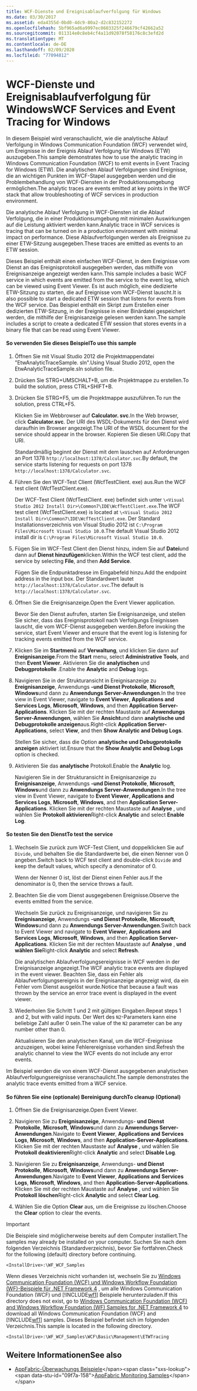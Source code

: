 ```yaml
---
title: WCF-Dienste und Ereignisablaufverfolgung für Windows
ms.date: 03/30/2017
ms.assetid: eda4355d-0bd0-4dc9-80a2-d2c832152272
ms.openlocfilehash: 5bf965ad6a9997ec0603325f246679cf42662a52
ms.sourcegitcommit: 011314e0c8eb4cf4a11d92078f58176c8c3efd2d
ms.translationtype: MT
ms.contentlocale: de-DE
ms.lasthandoff: 02/09/2020
ms.locfileid: "77094812"
---
```

# <a name="wcf-services-and-event-tracing-for-windows"></a><span data-ttu-id="09f7a-102">WCF-Dienste und Ereignisablaufverfolgung für Windows</span><span class="sxs-lookup"><span data-stu-id="09f7a-102">WCF Services and Event Tracing for Windows</span></span>
<span data-ttu-id="09f7a-103">In diesem Beispiel wird veranschaulicht, wie die analytische Ablauf Verfolgung in Windows Communication Foundation (WCF) verwendet wird, um Ereignisse in der Ereignis Ablauf Verfolgung für Windows (ETW) auszugeben.</span><span class="sxs-lookup"><span data-stu-id="09f7a-103">This sample demonstrates how to use the analytic tracing in Windows Communication Foundation (WCF) to emit events in Event Tracing for Windows (ETW).</span></span> <span data-ttu-id="09f7a-104">Die analytischen Ablauf Verfolgungen sind Ereignisse, die an wichtigen Punkten im WCF-Stapel ausgegeben werden und die Problembehandlung von WCF-Diensten in der Produktionsumgebung ermöglichen.</span><span class="sxs-lookup"><span data-stu-id="09f7a-104">The analytic traces are events emitted at key points in the WCF stack that allow troubleshooting of WCF services in production environment.</span></span>

 <span data-ttu-id="09f7a-105">Die analytische Ablauf Verfolgung in WCF-Diensten ist die Ablauf Verfolgung, die in einer Produktionsumgebung mit minimalen Auswirkungen auf die Leistung aktiviert werden kann.</span><span class="sxs-lookup"><span data-stu-id="09f7a-105">Analytic trace in WCF services is tracing that can be turned on in a production environment with minimal impact on performance.</span></span> <span data-ttu-id="09f7a-106">Diese Ablaufverfolgungen werden als Ereignisse zu einer ETW-Sitzung ausgegeben.</span><span class="sxs-lookup"><span data-stu-id="09f7a-106">These traces are emitted as events to an ETW session.</span></span>

 <span data-ttu-id="09f7a-107">Dieses Beispiel enthält einen einfachen WCF-Dienst, in dem Ereignisse vom Dienst an das Ereignisprotokoll ausgegeben werden, das mithilfe von Ereignisanzeige angezeigt werden kann.</span><span class="sxs-lookup"><span data-stu-id="09f7a-107">This sample includes a basic WCF service in which events are emitted from the service to the event log, which can be viewed using Event Viewer.</span></span> <span data-ttu-id="09f7a-108">Es ist auch möglich, eine dedizierte ETW-Sitzung zu starten, die auf Ereignisse vom WCF-Dienst lauscht.</span><span class="sxs-lookup"><span data-stu-id="09f7a-108">It is also possible to start a dedicated ETW session that listens for events from the WCF service.</span></span> <span data-ttu-id="09f7a-109">Das Beispiel enthält ein Skript zum Erstellen einer dedizierten ETW-Sitzung, in der Ereignisse in einer Binärdatei gespeichert werden, die mithilfe der Ereignisanzeige gelesen werden kann.</span><span class="sxs-lookup"><span data-stu-id="09f7a-109">The sample includes a script to create a dedicated ETW session that stores events in a binary file that can be read using Event Viewer.</span></span>

#### <a name="to-use-this-sample"></a><span data-ttu-id="09f7a-110">So verwenden Sie dieses Beispiel</span><span class="sxs-lookup"><span data-stu-id="09f7a-110">To use this sample</span></span>

1. <span data-ttu-id="09f7a-111">Öffnen Sie mit Visual Studio 2012 die Projektmappendatei "EtwAnalyticTraceSample. sln".</span><span class="sxs-lookup"><span data-stu-id="09f7a-111">Using Visual Studio 2012, open the EtwAnalyticTraceSample.sln solution file.</span></span>

2. <span data-ttu-id="09f7a-112">Drücken Sie STRG+UMSCHALT+B, um die Projektmappe zu erstellen.</span><span class="sxs-lookup"><span data-stu-id="09f7a-112">To build the solution, press CTRL+SHIFT+B.</span></span>

3. <span data-ttu-id="09f7a-113">Drücken Sie STRG+F5, um die Projektmappe auszuführen.</span><span class="sxs-lookup"><span data-stu-id="09f7a-113">To run the solution, press CTRL+F5.</span></span>

     <span data-ttu-id="09f7a-114">Klicken Sie im Webbrowser auf **Calculator. svc**.</span><span class="sxs-lookup"><span data-stu-id="09f7a-114">In the Web browser, click **Calculator.svc**.</span></span> <span data-ttu-id="09f7a-115">Der URI des WSDL-Dokuments für den Dienst wird daraufhin im Browser angezeigt.</span><span class="sxs-lookup"><span data-stu-id="09f7a-115">The URI of the WSDL document for the service should appear in the browser.</span></span> <span data-ttu-id="09f7a-116">Kopieren Sie diesen URI.</span><span class="sxs-lookup"><span data-stu-id="09f7a-116">Copy that URI.</span></span>

     <span data-ttu-id="09f7a-117">Standardmäßig beginnt der Dienst mit dem lauschen auf Anforderungen an Port 1378 `http://localhost:1378/Calculator.svc`.</span><span class="sxs-lookup"><span data-stu-id="09f7a-117">By default, the service starts listening for requests on port 1378 `http://localhost:1378/Calculator.svc`.</span></span>

4. <span data-ttu-id="09f7a-118">Führen Sie den WCF-Test Client (WcfTestClient. exe) aus.</span><span class="sxs-lookup"><span data-stu-id="09f7a-118">Run the WCF test client (WcfTestClient.exe).</span></span>

     <span data-ttu-id="09f7a-119">Der WCF-Test Client (WcfTestClient. exe) befindet sich unter `\<Visual Studio 2012 Install Dir>\Common7\IDE\WcfTestClient.exe`.</span><span class="sxs-lookup"><span data-stu-id="09f7a-119">The WCF test client (WcfTestClient.exe) is located at `\<Visual Studio 2012 Install Dir>\Common7\IDE\WcfTestClient.exe`.</span></span>  <span data-ttu-id="09f7a-120">Der Standard Installationsverzeichnis von Visual Studio 2012 ist `C:\Program Files\Microsoft Visual Studio 10.0`.</span><span class="sxs-lookup"><span data-stu-id="09f7a-120">The default Visual Studio 2012 install dir is `C:\Program Files\Microsoft Visual Studio 10.0`.</span></span>

5. <span data-ttu-id="09f7a-121">Fügen Sie im WCF-Test Client den Dienst hinzu, indem Sie auf **Datei**und dann auf **Dienst hinzufügen**klicken.</span><span class="sxs-lookup"><span data-stu-id="09f7a-121">Within the WCF test client, add the service by selecting **File**, and then **Add Service**.</span></span>

     <span data-ttu-id="09f7a-122">Fügen Sie die Endpunktadresse im Eingabefeld hinzu.</span><span class="sxs-lookup"><span data-stu-id="09f7a-122">Add the endpoint address in the input box.</span></span> <span data-ttu-id="09f7a-123">Der Standardwert lautet `http://localhost:1378/Calculator.svc`.</span><span class="sxs-lookup"><span data-stu-id="09f7a-123">The default is `http://localhost:1378/Calculator.svc`.</span></span>

6. <span data-ttu-id="09f7a-124">Öffnen Sie die Ereignisanzeige.</span><span class="sxs-lookup"><span data-stu-id="09f7a-124">Open the Event Viewer application.</span></span>

     <span data-ttu-id="09f7a-125">Bevor Sie den Dienst aufrufen, starten Sie Ereignisanzeige, und stellen Sie sicher, dass das Ereignisprotokoll nach Verfolgungs Ereignissen lauscht, die vom WCF-Dienst ausgegeben werden.</span><span class="sxs-lookup"><span data-stu-id="09f7a-125">Before invoking the service, start Event Viewer and ensure that the event log is listening for tracking events emitted from the WCF service.</span></span>

7. <span data-ttu-id="09f7a-126">Klicken Sie im **Startmenü** auf **Verwaltung**, und klicken Sie dann auf **Ereignisanzeige**.</span><span class="sxs-lookup"><span data-stu-id="09f7a-126">From the **Start** menu, select **Administrative Tools**, and then **Event Viewer**.</span></span>  <span data-ttu-id="09f7a-127">Aktivieren Sie die **analytischen** und **Debugprotokolle** .</span><span class="sxs-lookup"><span data-stu-id="09f7a-127">Enable the **Analytic** and **Debug** logs.</span></span>

8. <span data-ttu-id="09f7a-128">Navigieren Sie in der Strukturansicht in Ereignisanzeige zu **Ereignisanzeige**, Anwendungs **-und Dienst Protokolle**, **Microsoft**, **Windows**und dann zu **Anwendungs Server-Anwendungen**.</span><span class="sxs-lookup"><span data-stu-id="09f7a-128">In the tree view in Event Viewer, navigate to **Event Viewer**, **Applications and Services Logs**, **Microsoft**, **Windows**, and then **Application Server-Applications**.</span></span> <span data-ttu-id="09f7a-129">Klicken Sie mit der rechten Maustaste auf **Anwendungs Server-Anwendungen**, wählen Sie **Ansicht**und dann **analytische und Debugprotokolle anzeigen**aus.</span><span class="sxs-lookup"><span data-stu-id="09f7a-129">Right-click **Application Server-Applications**, select **View**, and then **Show Analytic and Debug Logs**.</span></span>

     <span data-ttu-id="09f7a-130">Stellen Sie sicher, dass die Option **analytische und Debugprotokolle anzeigen** aktiviert ist.</span><span class="sxs-lookup"><span data-stu-id="09f7a-130">Ensure that the **Show Analytic and Debug Logs** option is checked.</span></span>

9. <span data-ttu-id="09f7a-131">Aktivieren Sie das **analytische** Protokoll.</span><span class="sxs-lookup"><span data-stu-id="09f7a-131">Enable the **Analytic** log.</span></span>

     <span data-ttu-id="09f7a-132">Navigieren Sie in der Strukturansicht in Ereignisanzeige zu **Ereignisanzeige**, Anwendungs **-und Dienst Protokolle**, **Microsoft**, **Windows**und dann zu **Anwendungs Server-Anwendungen**.</span><span class="sxs-lookup"><span data-stu-id="09f7a-132">In the tree view in Event Viewer, navigate to **Event Viewer**, **Applications and Services Logs**, **Microsoft**, **Windows**, and then **Application Server-Applications**.</span></span> <span data-ttu-id="09f7a-133">Klicken Sie mit der rechten Maustaste auf **Analyse** , und wählen Sie **Protokoll aktivieren**</span><span class="sxs-lookup"><span data-stu-id="09f7a-133">Right-click **Analytic** and select **Enable Log**.</span></span>

#### <a name="to-test-the-service"></a><span data-ttu-id="09f7a-134">So testen Sie den Dienst</span><span class="sxs-lookup"><span data-stu-id="09f7a-134">To test the service</span></span>

1. <span data-ttu-id="09f7a-135">Wechseln Sie zurück zum WCF-Test Client, und doppelklicken Sie auf `Divide`, und behalten Sie die Standardwerte bei, die einen Nenner von 0 angeben.</span><span class="sxs-lookup"><span data-stu-id="09f7a-135">Switch back to WCF test client and double-click `Divide` and keep the default values, which specify a denominator of 0.</span></span>

     <span data-ttu-id="09f7a-136">Wenn der Nenner 0 ist, löst der Dienst einen Fehler aus.</span><span class="sxs-lookup"><span data-stu-id="09f7a-136">If the denominator is 0, then the service throws a fault.</span></span>

2. <span data-ttu-id="09f7a-137">Beachten Sie die vom Dienst ausgegebenen Ereignisse.</span><span class="sxs-lookup"><span data-stu-id="09f7a-137">Observe the events emitted from the service.</span></span>

     <span data-ttu-id="09f7a-138">Wechseln Sie zurück zu Ereignisanzeige, und navigieren Sie zu **Ereignisanzeige**, Anwendungs **-und Dienst Protokolle**, **Microsoft**, **Windows**und dann zu **Anwendungs Server-Anwendungen**.</span><span class="sxs-lookup"><span data-stu-id="09f7a-138">Switch back to Event Viewer and navigate to **Event Viewer**, **Applications and Services Logs**, **Microsoft**, **Windows**, and then **Application Server-Applications**.</span></span> <span data-ttu-id="09f7a-139">Klicken Sie mit der rechten Maustaste auf **Analyse** , **und wählen Sie**</span><span class="sxs-lookup"><span data-stu-id="09f7a-139">Right-click **Analytic** and select **Refresh**.</span></span>

     <span data-ttu-id="09f7a-140">Die analytischen Ablaufverfolgungsereignisse in WCF werden in der Ereignisanzeige angezeigt.</span><span class="sxs-lookup"><span data-stu-id="09f7a-140">The WCF analytic trace events are displayed in the event viewer.</span></span> <span data-ttu-id="09f7a-141">Beachten Sie, dass ein Fehler als Ablaufverfolgungsereignis in der Ereignisanzeige angezeigt wird, da ein Fehler vom Dienst ausgelöst wurde.</span><span class="sxs-lookup"><span data-stu-id="09f7a-141">Notice that because a fault was thrown by the service an error trace event is displayed in the event viewer.</span></span>

3. <span data-ttu-id="09f7a-142">Wiederholen Sie Schritt 1 und 2 mit gültigen Eingaben.</span><span class="sxs-lookup"><span data-stu-id="09f7a-142">Repeat steps 1 and 2, but with valid inputs.</span></span> <span data-ttu-id="09f7a-143">Der Wert des `N2`-Parameters kann eine beliebige Zahl außer 0 sein.</span><span class="sxs-lookup"><span data-stu-id="09f7a-143">The value of the `N2` parameter can be any number other than 0.</span></span>

     <span data-ttu-id="09f7a-144">Aktualisieren Sie den analytischen Kanal, um die WCF-Ereignisse anzuzeigen, wobei keine Fehlerereignisse vorhanden sind.</span><span class="sxs-lookup"><span data-stu-id="09f7a-144">Refresh the analytic channel to view the WCF events do not include any error events.</span></span>

 <span data-ttu-id="09f7a-145">Im Beispiel werden die von einem WCF-Dienst ausgegebenen analytischen Ablaufverfolgungsereignisse veranschaulicht.</span><span class="sxs-lookup"><span data-stu-id="09f7a-145">The sample demonstrates the analytic trace events emitted from a WCF service.</span></span>

#### <a name="to-cleanup-optional"></a><span data-ttu-id="09f7a-146">So führen Sie eine (optionale) Bereinigung durch</span><span class="sxs-lookup"><span data-stu-id="09f7a-146">To cleanup (Optional)</span></span>

1. <span data-ttu-id="09f7a-147">Öffnen Sie die Ereignisanzeige.</span><span class="sxs-lookup"><span data-stu-id="09f7a-147">Open Event Viewer.</span></span>

2. <span data-ttu-id="09f7a-148">Navigieren Sie zu **Ereignisanzeige**, Anwendungs- **und Dienst Protokolle**, **Microsoft**, **Windows**und dann zu **Anwendungs Server-Anwendungen**.</span><span class="sxs-lookup"><span data-stu-id="09f7a-148">Navigate to **Event Viewer**, **Applications and Services Logs**, **Microsoft**, **Windows**, and then **Application-Server-Applications**.</span></span> <span data-ttu-id="09f7a-149">Klicken Sie mit der rechten Maustaste auf **Analyse** , und wählen Sie **Protokoll deaktivieren**</span><span class="sxs-lookup"><span data-stu-id="09f7a-149">Right-click **Analytic** and select **Disable Log**.</span></span>

3. <span data-ttu-id="09f7a-150">Navigieren Sie zu **Ereignisanzeige**, Anwendungs- **und Dienst Protokolle**, **Microsoft**, **Windows**und dann zu **Anwendungs Server-Anwendungen**.</span><span class="sxs-lookup"><span data-stu-id="09f7a-150">Navigate to **Event Viewer**, **Applications and Services Logs**, **Microsoft**, **Windows**, and then **Application-Server-Applications**.</span></span> <span data-ttu-id="09f7a-151">Klicken Sie mit der rechten Maustaste auf **Analyse** , und wählen Sie **Protokoll löschen**</span><span class="sxs-lookup"><span data-stu-id="09f7a-151">Right-click **Analytic** and select **Clear Log**.</span></span>

4. <span data-ttu-id="09f7a-152">Wählen Sie die Option **Clear** aus, um die Ereignisse zu löschen.</span><span class="sxs-lookup"><span data-stu-id="09f7a-152">Choose the **Clear** option to clear the events.</span></span>

> [!IMPORTANT]
> <span data-ttu-id="09f7a-153">Die Beispiele sind möglicherweise bereits auf dem Computer installiert.</span><span class="sxs-lookup"><span data-stu-id="09f7a-153">The samples may already be installed on your computer.</span></span> <span data-ttu-id="09f7a-154">Suchen Sie nach dem folgenden Verzeichnis (Standardverzeichnis), bevor Sie fortfahren.</span><span class="sxs-lookup"><span data-stu-id="09f7a-154">Check for the following (default) directory before continuing.</span></span>  
>   
> `<InstallDrive>:\WF_WCF_Samples`  
>   
> <span data-ttu-id="09f7a-155">Wenn dieses Verzeichnis nicht vorhanden ist, wechseln Sie zu [Windows Communication Foundation (WCF) und Windows Workflow Foundation (WF)-Beispiele für .NET Framework 4](https://www.microsoft.com/download/details.aspx?id=21459) , um alle Windows Communication Foundation (WCF) und [!INCLUDE[wf1](../../../../includes/wf1-md.md)] Beispiele herunterzuladen.</span><span class="sxs-lookup"><span data-stu-id="09f7a-155">If this directory does not exist, go to [Windows Communication Foundation (WCF) and Windows Workflow Foundation (WF) Samples for .NET Framework 4](https://www.microsoft.com/download/details.aspx?id=21459) to download all Windows Communication Foundation (WCF) and [!INCLUDE[wf1](../../../../includes/wf1-md.md)] samples.</span></span> <span data-ttu-id="09f7a-156">Dieses Beispiel befindet sich im folgenden Verzeichnis.</span><span class="sxs-lookup"><span data-stu-id="09f7a-156">This sample is located in the following directory.</span></span>  
>   
> `<InstallDrive>:\WF_WCF_Samples\WCF\Basic\Management\ETWTracing`  
  
## <a name="see-also"></a><span data-ttu-id="09f7a-157">Weitere Informationen</span><span class="sxs-lookup"><span data-stu-id="09f7a-157">See also</span></span>

- <span data-ttu-id="09f7a-158">[AppFabric-Überwachungs Beispiele](https://docs.microsoft.com/previous-versions/appfabric/ff383407(v=azure.10))</span><span class="sxs-lookup"><span data-stu-id="09f7a-158">[AppFabric Monitoring Samples](https://docs.microsoft.com/previous-versions/appfabric/ff383407(v=azure.10))</span></span>
